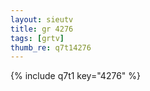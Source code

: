 ```yaml
--- 
layout: sieutv
title: gr 4276
tags: [grtv]
thumb_re: q7t14276
---
```

{% include q7t1 key="4276" %} 
